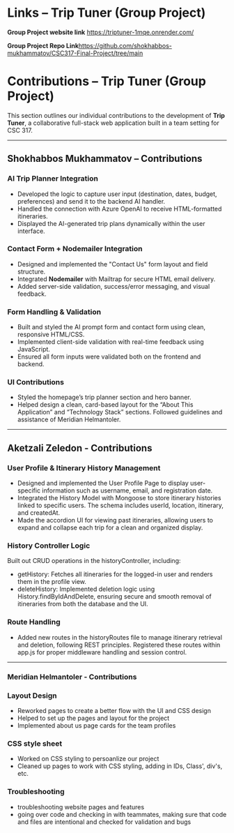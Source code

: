 # Links – Trip Tuner (Group Project)

**Group Project website link** https://triptuner-1mqe.onrender.com/

**Group Project Repo Link**https://github.com/shokhabbos-mukhammatov/CSC317-Final-Project/tree/main


# Contributions – Trip Tuner (Group Project)

This section outlines our individual contributions to the development of **Trip Tuner**, a collaborative full-stack web application built in a team setting for CSC 317.

---

## Shokhabbos Mukhammatov – Contributions

###  AI Trip Planner Integration
- Developed the logic to capture user input (destination, dates, budget, preferences) and send it to the backend AI handler.
- Handled the connection with Azure OpenAI to receive HTML-formatted itineraries.
- Displayed the AI-generated trip plans dynamically within the user interface.

###  Contact Form + Nodemailer Integration
- Designed and implemented the "Contact Us" form layout and field structure.
- Integrated **Nodemailer** with Mailtrap for secure HTML email delivery.
- Added server-side validation, success/error messaging, and visual feedback.

###  Form Handling & Validation
- Built and styled the AI prompt form and contact form using clean, responsive HTML/CSS.
- Implemented client-side validation with real-time feedback using JavaScript.
- Ensured all form inputs were validated both on the frontend and backend.

###  UI Contributions
- Styled the homepage’s trip planner section and hero banner.
- Helped design a clean, card-based layout for the “About This Application” and “Technology Stack” sections. Followed guidelines and assistance of Meridian Helmantoler.

---

## Aketzali Zeledon - Contributions

### User Profile & Itinerary History Management
- Designed and implemented the User Profile Page to display user-specific information such as username, email, and registration date. 
- Integrated the History Model with Mongoose to store itinerary histories linked to specific users. The schema includes userId, location, itinerary, and createdAt.
- Made the accordion UI for viewing past itineraries, allowing users to expand and collapse each trip for a clean and organized display.

### History Controller Logic
Built out CRUD operations in the historyController, including:

- getHistory: Fetches all itineraries for the logged-in user and renders them in the profile view.
- deleteHistory: Implemented deletion logic using History.findByIdAndDelete, ensuring secure and smooth removal of itineraries from both the database and the UI.

### Route Handling
- Added new routes in the historyRoutes file to manage itinerary retrieval and deletion, following REST principles. Registered these routes within app.js for proper middleware handling and session control.


---

### Meridian Helmantoler - Contributions

### Layout Design
- Reworked pages to create a better flow with the UI and CSS design
- Helped to set up the pages and layout for the project
- Implemented about us page cards for the team profiles

### CSS style sheet
- Worked on CSS styling to persoanlize our project
- Cleaned up pages to work with CSS styling, adding in IDs, Class', div's, etc.

### Troubleshooting
- troubleshooting website pages and features
- going over code and checking in with teammates, making sure that code and files are intentional and checked for validation and bugs 
